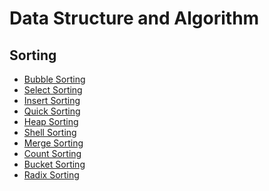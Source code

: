 # Data Structure and Algorithm




## Sorting

- [Bubble Sorting](sort/bubble_sort.h)
- [Select Sorting]()
- [Insert Sorting](sort/insert_sort.h)
- [Quick Sorting](sort/quick_sort.h)
- [Heap Sorting](sort/heap_sort.h)
- [Shell Sorting](sort/shell_sort.h)
- [Merge Sorting](sort/merge_sort.h)
- [Count Sorting]()
- [Bucket Sorting]()
- [Radix Sorting]()

